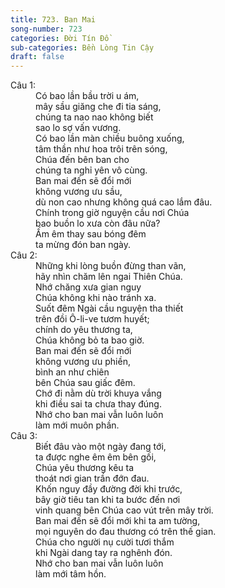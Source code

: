 ```yaml
---
title: 723. Ban Mai
song-number: 723
categories: Đời Tín Đồ
sub-categories: Bền Lòng Tin Cậy
draft: false
---
```

<dl><dt>Câu 1:</dt><dd data-verse="1">Có bao lần bầu trời u ám, <br/>mây sầu giăng che đi tia sáng, <br/>chúng ta nao nao không biết <br/>sao lo sợ vấn vương. <br/>Có bao lần màn chiều buông xuống, <br/>tâm thần như hoa trôi trên sóng, <br/>Chúa đến bên ban cho <br/>chúng ta nghỉ yên vô cùng. <br/>Ban mai đến sẽ đổi mới <br/>không vương ưu sầu, <br/>dù non cao nhưng không quá cao lắm đâu. <br/>Chính trong giờ nguyện cầu nơi Chúa <br/>bao buồn lo xưa còn đâu nữa? <br/>Ấm êm thay sau bóng đêm <br/>ta mừng đón ban ngày. </dd><dt>Câu 2:</dt><dd data-verse="2">Những khi lòng buồn đừng than vãn, <br/>hãy nhìn chăm lên ngai Thiên Chúa. <br/>Nhớ chăng xưa gian nguy <br/>Chúa không khi nào tránh xa. <br/>Suốt đêm Ngài cầu nguyện tha thiết <br/>trên đồi Ô-li-ve tươm huyết; <br/>chính do yêu thương ta, <br/>Chúa không bỏ ta bao giờ. <br/>Ban mai đến sẽ đổi mới <br/>không vương ưu phiền, <br/>bình an như chiên <br/>bên Chúa sau giấc đêm. <br/>Chớ đi nằm dù trời khuya vắng <br/>khi điều sai ta chưa thay đúng. <br/>Nhớ cho ban mai vẫn luôn luôn <br/>làm mới muôn phần. </dd><dt>Câu 3:</dt><dd data-verse="3">Biết đâu vào một ngày đang tới, <br/>ta được nghe êm êm bên gối, <br/>Chúa yêu thương kêu ta <br/>thoát nơi gian trần đớn đau. <br/>Khốn nguy đầy đường đời khi trước, <br/>bây giờ tiêu tan khi ta bước đến nơi <br/>vinh quang bên Chúa cao vút trên mây trời. <br/>Ban mai đến sẽ đổi mới khi ta am tường, <br/>mọi nguyên do đau thương có trên thế gian. <br/>Chúa cho người nụ cười tươi thắm <br/>khi Ngài dang tay ra nghênh đón. <br/>Nhớ cho ban mai vẫn luôn luôn <br/>làm mới tâm hồn. </dd></dl>